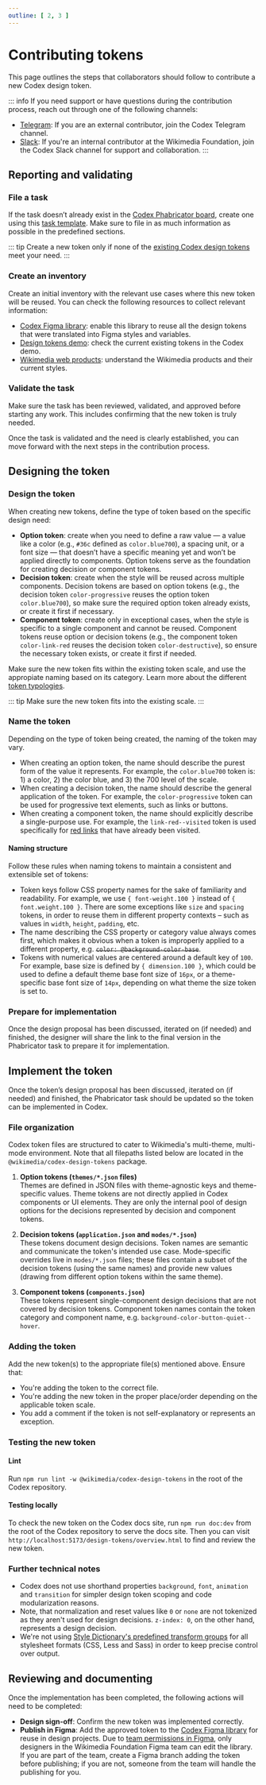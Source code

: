 ```yaml
---
outline: [ 2, 3 ]
---
```


# Contributing tokens

This page outlines the steps that collaborators should follow to contribute a new Codex design token.

::: info
If you need support or have questions during the contribution process, reach out through one of the following channels:
- [Telegram](https://t.me/+oeXgL95hvgZiMDgx): If you are an external contributor, join the Codex Telegram channel.
- [Slack](https://wikimedia.enterprise.slack.com/archives/C03DKGSEPL2): If you're an internal contributor at the Wikimedia Foundation, join the Codex Slack channel for support and collaboration.
:::

## Reporting and validating

### File a task

If the task doesn’t already exist in the [Codex Phabricator board](https://phabricator.wikimedia.org/tag/codex/), create one using this [task template][token-creation-task-template]. Make sure to file in as much information as possible in the predefined sections.

::: tip
Create a new token only if none of the [existing Codex design tokens](../design-tokens/overview.md) meet your need.
:::

### Create an inventory

Create an initial inventory with the relevant use cases where this new token will be reused. You can check the following resources to collect relevant information:

- [Codex Figma library](https://www.figma.com/design/KoDuJMadWBXtsOtzGS4134/Codex?node-id=1891-4420&node-type=canvas&t=plW1hmguHVWs3fWZ-11): enable this library to reuse all the design tokens that were translated into Figma styles and variables.
- [Design tokens demo](../design-tokens/overview.md): check the current existing tokens in the Codex demo.
- [Wikimedia web products](https://www.wikimedia.org/): understand the Wikimedia products and their current styles.

### Validate the task

Make sure the task has been reviewed, validated, and approved before starting any work. This includes confirming that the new token is truly needed.

Once the task is validated and the need is clearly established, you can move forward with the next steps in the contribution process.

## Designing the token

### Design the token

When creating new tokens, define the type of token based on the specific design need:

- **Option token**: create when you need to define a raw value — a value like a color (e.g., `#36c` defined as `color.blue700`), a spacing unit, or a font size — that doesn’t have a specific meaning yet and won’t be applied directly to components. Option tokens serve as the foundation for creating decision or component tokens.
- **Decision token**: create when the style will be reused across multiple components. Decision tokens are based on option tokens (e.g., the decision token `color-progressive` reuses the option token `color.blue700`), so make sure the required option token already exists, or create it first if necessary.
- **Component token**: create only in exceptional cases, when the style is specific to a single component and cannot be reused. Component tokens reuse option or decision tokens (e.g., the component token `color-link-red` reuses the decision token `color-destructive`), so ensure the necessary token exists, or create it first if needed.

Make sure the new token fits within the existing token scale, and use the appropiate naming based on its category. Learn more about the different [token typologies](../design-tokens/definition-and-structure.md).

::: tip
Make sure the new token fits into the existing scale.
:::

### Name the token

Depending on the type of token being created, the naming of the token may vary.

- When creating an option token, the name should describe the purest form of the value it represents. For example, the `color.blue700` token is: 1) a color, 2) the color blue, and 3) the 700 level of the scale.
- When creating a decision token, the name should describe the general application of the token. For example, the `color-progressive` token can be used for progressive text elements, such as links or buttons.
- When creating a component token, the name should explicitly describe a single-purpose use. For example, the `link-red--visited` token is used specifically for [red links](../components/mixins/link.html#red-link) that have already been visited.

#### Naming structure

Follow these rules when naming tokens to maintain a consistent and extensible set of tokens:

- Token keys follow CSS property names for the sake of familiarity and readability. For example, we
  use `{ font-weight.100 }` instead of `{ font.weight.100 }`. There are some exceptions like `size`
  and `spacing` tokens, in order to reuse them in different property contexts – such as values in
  `width`, `height`, `padding`, etc.
- The name describing the CSS property or category value always comes first, which makes it obvious
  when a token is improperly applied to a different property, e.g.
  ~~`color: @background-color-base`~~.
- Tokens with numerical values are centered around a default key of `100`. For example, base size is
  defined by `{ dimension.100 }`, which could be used to define a default theme base font size of
  `16px`, or a theme-specific base font size of `14px`, depending on what theme the size token is
  set to.

### Prepare for implementation

Once the design proposal has been discussed, iterated on (if needed) and finished, the designer will share the link to the final version in the Phabricator task to prepare it for implementation.

## Implement the token

Once the token’s design proposal has been discussed, iterated on (if needed) and finished, the Phabricator task should be updated so the token can be implemented in Codex.

### File organization

Codex token files are structured to cater to Wikimedia's multi-theme, multi-mode environment. Note
that all filepaths listed below are located in the `@wikimedia/codex-design-tokens` package.

1. **Option tokens (`themes/*.json` files)**<br>
Themes are defined in JSON files with theme-agnostic keys and theme-specific values. Theme tokens
are not directly applied in Codex components or UI elements. They are only the internal pool of
design options for the decisions represented by decision and component tokens.

2. **Decision tokens (`application.json` and `modes/*.json`)**<br>
These tokens document design decisions. Token names are semantic and communicate the token's
intended use case. Mode-specific overrides live in `modes/*.json` files; these files contain a
subset of the decision tokens (using the same names) and provide new values (drawing from different
option tokens within the same theme).

3. **Component tokens (`components.json`)**<br>
These tokens represent single-component design decisions that are not covered by decision tokens.
Component token names contain the token category and component name, e.g.
`background-color-button-quiet--hover`.

### Adding the token

Add the new token(s) to the appropriate file(s) mentioned above. Ensure that:

- You're adding the token to the correct file.
- You're adding the new token in the proper place/order depending on the applicable token scale.
- You add a comment if the token is not self-explanatory or represents an exception.

### Testing the new token

#### Lint

Run `npm run lint -w @wikimedia/codex-design-tokens` in the root of the Codex repository.

#### Testing locally

To check the new token on the Codex docs site, run `npm run doc:dev` from the root of the Codex repository to serve the docs site. Then you can visit `http://localhost:5173/design-tokens/overview.html` to find and review the new token.

### Further technical notes

- Codex does not use shorthand properties `background`, `font`, `animation` and `transition` for
  simpler design token scoping and code modularization reasons.
- Note, that normalization and reset values like `0` or `none` are not tokenized as they aren't used
  for design decisions. `z-index: 0`, on the other hand, represents a design decision.
- We're not using [Style Dictionary's predefined transform groups](https://github.com/amzn/style-dictionary/blob/main/docs/transform_groups.md)
  for all stylesheet formats (CSS, Less and Sass) in order to keep precise control over output.

## Reviewing and documenting

Once the implementation has been completed, the following actions will need to be completed:

- **Design sign-off**: Confirm the new token was implemented correctly.
- **Publish in Figma**: Add the approved token to the [Codex Figma library](https://www.figma.com/design/KoDuJMadWBXtsOtzGS4134/Codex?node-id=1891-4420&node-type=canvas&t=plW1hmguHVWs3fWZ-11) for reuse in design projects. Due to [team permissions in Figma](https://help.figma.com/hc/en-us/articles/360039970673-Team-permissions), only designers in the Wikimedia Foundation Figma team can edit the library. If you are part of the team, create a Figma branch adding the token before publishing; if you are not, someone from the team will handle the publishing for you.

[token-creation-task-template]: https://phabricator.wikimedia.org/maniphest/task/edit/form/1/?title=Add%20new%20%5BName%5D%20token%20in%20Codex&description=%23%23%20Background%0D%0A%0D%0ANOTE%3A%20%2F%2FWhen%20creating%20a%20token%20task%2C%20please%20try%20to%20fill%20out%20the%20entire%20Background%20section.%20The%20rest%20of%20the%20task%20description%20can%20be%20populated%20later.%2F%2F%0D%0A%0D%0A-%20**Description%3A**%20%2F%2Fadd%20a%20brief%20description%20of%20this%20token%2F%2F%0D%0A-%20**History**%20(if%20needed)**%3A**%20%2F%2Fdescribe%20or%20link%20to%20prior%20discussions%20related%20to%20this%20token%2F%2F%0D%0A-%20**Known%20use%20case(s)%3A**%20%2F%2Fdescribe%20known%20use%20cases%20for%20this%20token%2C%20including%20the%20project%2C%20team%2C%20and%20timeline%2F%2F%0D%0A-%20**Considerations%3A**%20%2F%2Flist%20any%20known%20challenges%20or%20blockers%2C%20or%20any%20other%20important%20information%2F%2F%0D%0A%0D%0A%23%23%23%20User%20stories%0D%0A%0D%0A%2F%2Fadd%20at%20least%20one%20user%20story%2F%2F%0D%0A%0D%0A%23%23%23%20Design%20spec%0D%0A%2F%2F%20Once%20the%20design%20spec%20has%20been%20created%2C%20remove%20this%20note%20and%20add%20the%20link%20to%20the%20design%20spec.%20%2F%2F%0D%0A%0D%0A%7C%20Design%20spec%20link%20%7C%0D%0A%0D%0A%23%23%23%20Open%20questions%0D%0A%2F%2F%20Add%20here%20the%20questions%20to%20be%20answered%20in%20order%20to%20design%20and%20implement%20the%20token%20%2F%2F%0D%0A%0D%0A%23%23%23%20Acceptance%20criteria%20(or%20Done)%0D%0A%0D%0A**Design**%0D%0A%5B%5D%20Design%20the%20token's%20specification%20and%20add%20it%20to%20this%20task%0D%0A%5B%5D%20Add%20the%20token%20as%20Figma%20style%2Fvariable%20in%20the%20%5B%5B%20https%3A%2F%2Fwww.figma.com%2Ffile%2FmRvSsFD2Kwh8AZNjlx7rIl%2F%25E2%259C%25A8-Design-Tokens-%255BWIP%255D%3Fnode-id%3D0%253A1%26viewport%3D486%252C353%252C0.25%20%7C%20library%20%5D%5D.%0D%0A%0D%0A**Code**%0D%0A%5B%5D%20Implement%20the%20token%20in%20Codex%0D%0A%5B%5D%20Update%20components%20that%20use%20this%20token%20(if%20needed)&projects=Codex